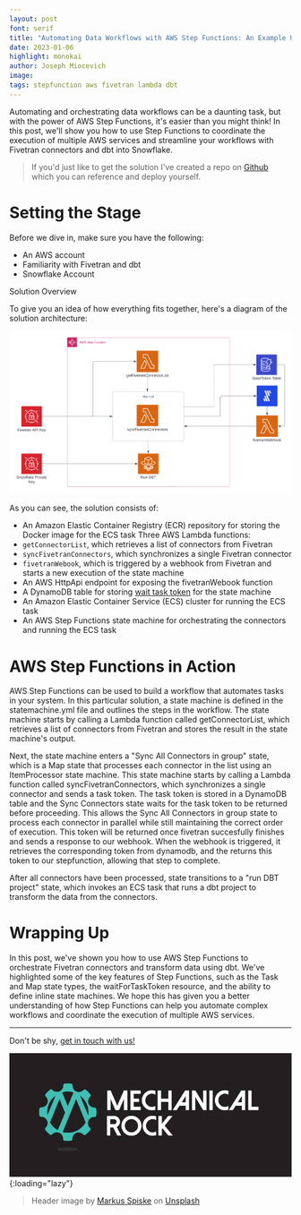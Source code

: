 ```yaml
---
layout: post
font: serif
title: "Automating Data Workflows with AWS Step Functions: An Example Using Fivetran and dbt"
date: 2023-01-06
highlight: monokai
author: Joseph Miocevich
image: 
tags: stepfunction aws fivetran lambda dbt
---
```



Automating and orchestrating data workflows can be a daunting task, but with the power of AWS Step Functions, it's easier than you might think! In this post, we'll show you how to use Step Functions to coordinate the execution of multiple AWS services and streamline your workflows with Fivetran connectors and dbt into Snowflake. 


> If you'd just like to get the solution I've created a repo on [Github](https://github.com/JMiocevich/demo-fivetran-stepfunction-orchestration) which you can reference and deploy yourself.

# Setting the Stage

Before we dive in, make sure you have the following:

- An AWS account
- Familiarity with Fivetran and dbt
- Snowflake Account

Solution Overview

To give you an idea of how everything fits together, here's a diagram of the solution architecture:

![architecture diagram](/img/step_functions_fivetran.png)

As you can see, the solution consists of:

- An Amazon Elastic Container Registry (ECR) repository for storing the Docker image for the ECS task
Three AWS Lambda functions:
- `getConnectorList`, which retrieves a list of connectors from Fivetran
- `syncFivetranConnectors`, which synchronizes a single Fivetran connector
- `fivetranWebook`, which is triggered by a webhook from Fivetran and starts a new execution of the state machine
- An AWS HttpApi endpoint for exposing the fivetranWebook function
- A DynamoDB table for storing [wait task token](https://docs.aws.amazon.com/step-functions/latest/dg/callback-task-sample-sqs.html) for the state machine
- An Amazon Elastic Container Service (ECS) cluster for running the ECS task
- An AWS Step Functions state machine for orchestrating the connectors and running the ECS task

# AWS Step Functions in Action

AWS Step Functions can be used to build a workflow that automates tasks in your system. In this particular solution, a state machine is defined in the statemachine.yml file and outlines the steps in the workflow. The state machine starts by calling a Lambda function called getConnectorList, which retrieves a list of connectors from  Fivetran and stores the result in the state machine's output.

Next, the state machine enters a "Sync All Connectors in group" state, which is a Map state that processes each connector in the list using an ItemProcessor state machine. This state machine starts by calling a Lambda function called syncFivetranConnectors, which synchronizes a single connector and sends a task token. The task token is stored in a DynamoDB table and the Sync Connectors state waits for the task token to be returned before proceeding. This allows the Sync All Connectors in group state to process each connector in parallel while still maintaining the correct order of execution. This token will be returned once fivetran succesfully finishes and sends a response to our webhook. When the webhook is triggered, it retrieves the corresponding token from dynamodb, and the returns this token to our stepfunction, allowing that step to complete.

After all connectors have been processed, state transitions to a "run DBT project" state, which invokes an ECS task that runs a dbt project to transform the data from the connectors. 

# Wrapping Up

In this post, we've shown you how to use AWS Step Functions to orchestrate Fivetran connectors and transform data using dbt. We've highlighted some of the key features of Step Functions, such as the Task and Map state types, the waitForTaskToken resource, and the ability to define inline state machines. We hope this has given you a better understanding of how Step Functions can help you automate complex workflows and coordinate the execution of multiple AWS services.

---

Don't be shy, [get in touch with us!](https://www.mechanicalrock.io/lets-get-started)

![Mechanical Rock Logo](/img/mr-logo-dark-landscape.jpg){:loading="lazy"}

> Header image by <a href="https://unsplash.com/@markusspiske?utm_source=unsplash&utm_medium=referral&utm_content=creditCopyText">Markus Spiske</a> on <a href="https://unsplash.com/s/photos/authentication?utm_source=unsplash&utm_medium=referral&utm_content=creditCopyText">Unsplash</a>